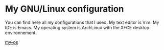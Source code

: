 # My GNU/Linux configuration
You can find here all my configurations that I used.
My text editor is Vim. My IDE is Emacs. My operating system is ArchLinux with the XFCE desktop environnement.

[my-os]

[my-os]: https://github.com/GuillaumeQuittet/myworld/tree/master/screenshot/ArchLinux/my-os.png
